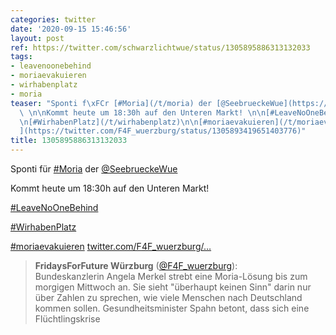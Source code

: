 ```yaml
---
categories: twitter
date: '2020-09-15 15:46:56'
layout: post
ref: https://twitter.com/schwarzlichtwue/status/1305895886313132033
tags:
- leavenoonebehind
- moriaevakuieren
- wirhabenplatz
- moria
teaser: "Sponti f\xFCr [#Moria](/t/moria) der [@SeebrueckeWue](https://twitter.com/SeebrueckeWue)\
  \ \n\nKommt heute um 18:30h auf den Unteren Markt! \n\n[#LeaveNoOneBehind](/t/leavenoonebehind)\n\
  \n[#WirhabenPlatz](/t/wirhabenplatz)\n\n[#moriaevakuieren](/t/moriaevakuieren) [twitter.com/F4F_wuerzburg/\u2026\
  ](https://twitter.com/F4F_wuerzburg/status/1305893419651403776)"
title: 1305895886313132033
---
```

Sponti für [#Moria](/t/moria) der [@SeebrueckeWue](https://twitter.com/SeebrueckeWue) 

Kommt heute um 18:30h auf den Unteren Markt! 

[#LeaveNoOneBehind](/t/leavenoonebehind)

[#WirhabenPlatz](/t/wirhabenplatz)

[#moriaevakuieren](/t/moriaevakuieren) [twitter.com/F4F_wuerzburg/…](https://twitter.com/F4F_wuerzburg/status/1305893419651403776)
> <b>FridaysForFuture Würzburg</b> ([@F4F_wuerzburg](https://twitter.com/F4F_wuerzburg)):  
>Bundeskanzlerin Angela Merkel strebt eine Moria-Lösung bis zum morgigen Mittwoch an. Sie sieht "überhaupt keinen Sinn" darin  nur über Zahlen zu sprechen, wie viele Menschen nach Deutschland kommen sollen. Gesundheitsminister Spahn betont,  dass sich eine Flüchtlingskrise   
>  
>  

